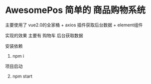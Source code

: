# AwesomePos 简单的  商品购物系统

主要使用了 vue2.0的全家桶 + axios 插件获取后台数据 + element组件 

实现的效果 主要有 购物车 后台获取数据

安装依赖

1. npm i

项目启动

2. npm start 
